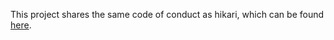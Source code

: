 This project shares the same code of conduct as hikari, which can be found
[here](https://github.com/hikari-py/hikari/blob/master/CODE_OF_CONDUCT.md).
